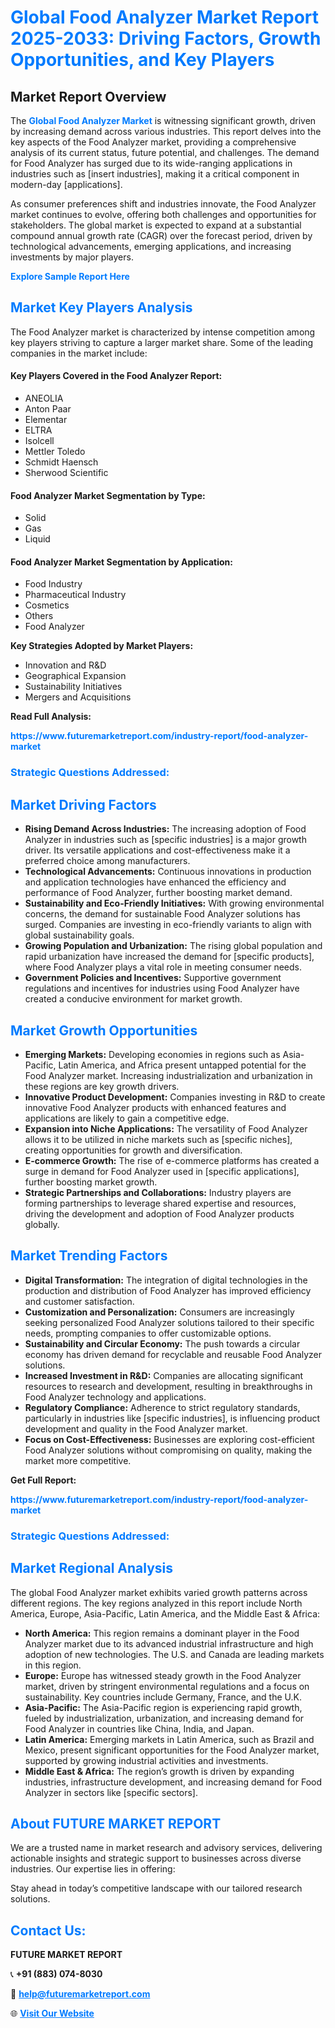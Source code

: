 <h1 style="color: #007BFF;">Global Food Analyzer Market Report 2025-2033: Driving Factors, Growth Opportunities, and Key Players</h1>

<section id="overview">
<h2>Market Report Overview</h2>
<p>The <a href="https://www.futuremarketreport.com/industry-report/food-analyzer-market" style="color: #007BFF; text-decoration: none;"><strong>Global Food Analyzer Market</strong></a> is witnessing significant growth, driven by increasing demand across various industries. This report delves into the key aspects of the Food Analyzer market, providing a comprehensive analysis of its current status, future potential, and challenges. The demand for Food Analyzer has surged due to its wide-ranging applications in industries such as [insert industries], making it a critical component in modern-day [applications].</p>
<p>As consumer preferences shift and industries innovate, the Food Analyzer market continues to evolve, offering both challenges and opportunities for stakeholders. The global market is expected to expand at a substantial compound annual growth rate (CAGR) over the forecast period, driven by technological advancements, emerging applications, and increasing investments by major players.</p>
</section>

<section id="overview">
<p><a href="https://www.futuremarketreport.com/request-sample/reportId=120542" style="color: #007BFF; text-decoration: none;"><strong>Explore Sample Report Here</strong></a></p>
</section>

<section id="key-players">
<h2 style="color: #007BFF;">Market Key Players Analysis</h2>
<p>The Food Analyzer market is characterized by intense competition among key players striving to capture a larger market share. Some of the leading companies in the market include:</p>
<h4>Key Players Covered in the Food Analyzer Report:</h4>
<ul><li>ANEOLIA</li><li>Anton Paar</li><li>Elementar</li><li>ELTRA</li><li>Isolcell</li><li>Mettler Toledo</li><li>Schmidt Haensch</li><li>Sherwood Scientific</li></ul>
<h4>Food Analyzer Market Segmentation by Type:</h4>
<ul><li>Solid</li><li>Gas</li><li>Liquid</li></ul>

<h4>Food Analyzer Market Segmentation by Application:</h4>
<ul><li>Food Industry</li><li>Pharmaceutical Industry</li><li>Cosmetics</li><li>Others</li><li>Food Analyzer</li></ul>
<p><strong>Key Strategies Adopted by Market Players:</strong></p>
<ul>
<li>Innovation and R&D</li>
<li>Geographical Expansion</li>
<li>Sustainability Initiatives</li>
<li>Mergers and Acquisitions</li>
</ul>
</section>

<section>
<p><strong>Read Full Analysis: </strong></p><a href="https://www.futuremarketreport.com/industry-report/food-analyzer-market" style="color: #007BFF; text-decoration: none;"><strong>https://www.futuremarketreport.com/industry-report/food-analyzer-market</strong></a>
<h3 style="color: #007BFF;">Strategic Questions Addressed:</h3>
</section>

<section id="driving-factors">
<h2 style="color: #007BFF;">Market Driving Factors</h2>
<ul>
<li><strong>Rising Demand Across Industries:</strong> The increasing adoption of Food Analyzer in industries such as [specific industries] is a major growth driver. Its versatile applications and cost-effectiveness make it a preferred choice among manufacturers.</li>
<li><strong>Technological Advancements:</strong> Continuous innovations in production and application technologies have enhanced the efficiency and performance of Food Analyzer, further boosting market demand.</li>
<li><strong>Sustainability and Eco-Friendly Initiatives:</strong> With growing environmental concerns, the demand for sustainable Food Analyzer solutions has surged. Companies are investing in eco-friendly variants to align with global sustainability goals.</li>
<li><strong>Growing Population and Urbanization:</strong> The rising global population and rapid urbanization have increased the demand for [specific products], where Food Analyzer plays a vital role in meeting consumer needs.</li>
<li><strong>Government Policies and Incentives:</strong> Supportive government regulations and incentives for industries using Food Analyzer have created a conducive environment for market growth.</li>
</ul>
</section>

<section id="growth-opportunities">
<h2 style="color: #007BFF;">Market Growth Opportunities</h2>
<ul>
<li><strong>Emerging Markets:</strong> Developing economies in regions such as Asia-Pacific, Latin America, and Africa present untapped potential for the Food Analyzer market. Increasing industrialization and urbanization in these regions are key growth drivers.</li>
<li><strong>Innovative Product Development:</strong> Companies investing in R&D to create innovative Food Analyzer products with enhanced features and applications are likely to gain a competitive edge.</li>
<li><strong>Expansion into Niche Applications:</strong> The versatility of Food Analyzer allows it to be utilized in niche markets such as [specific niches], creating opportunities for growth and diversification.</li>
<li><strong>E-commerce Growth:</strong> The rise of e-commerce platforms has created a surge in demand for Food Analyzer used in [specific applications], further boosting market growth.</li>
<li><strong>Strategic Partnerships and Collaborations:</strong> Industry players are forming partnerships to leverage shared expertise and resources, driving the development and adoption of Food Analyzer products globally.</li>
</ul>
</section>

<section id="trending-factors">
<h2 style="color: #007BFF;">Market Trending Factors</h2>
<ul>
<li><strong>Digital Transformation:</strong> The integration of digital technologies in the production and distribution of Food Analyzer has improved efficiency and customer satisfaction.</li>
<li><strong>Customization and Personalization:</strong> Consumers are increasingly seeking personalized Food Analyzer solutions tailored to their specific needs, prompting companies to offer customizable options.</li>
<li><strong>Sustainability and Circular Economy:</strong> The push towards a circular economy has driven demand for recyclable and reusable Food Analyzer solutions.</li>
<li><strong>Increased Investment in R&D:</strong> Companies are allocating significant resources to research and development, resulting in breakthroughs in Food Analyzer technology and applications.</li>
<li><strong>Regulatory Compliance:</strong> Adherence to strict regulatory standards, particularly in industries like [specific industries], is influencing product development and quality in the Food Analyzer market.</li>
<li><strong>Focus on Cost-Effectiveness:</strong> Businesses are exploring cost-efficient Food Analyzer solutions without compromising on quality, making the market more competitive.</li>
</ul>
</section>

<section>
<p><strong>Get Full Report: </strong></p><a href="https://www.futuremarketreport.com/industry-report/food-analyzer-market" style="color: #007BFF; text-decoration: none;"><strong>https://www.futuremarketreport.com/industry-report/food-analyzer-market</strong></a>
<h3 style="color: #007BFF;">Strategic Questions Addressed:</h3>
</section>


<section id="regional-analysis">
<h2 style="color: #007BFF;">Market Regional Analysis</h2>
<p>The global Food Analyzer market exhibits varied growth patterns across different regions. The key regions analyzed in this report include North America, Europe, Asia-Pacific, Latin America, and the Middle East & Africa:</p>
<ul>
<li><strong>North America:</strong> This region remains a dominant player in the Food Analyzer market due to its advanced industrial infrastructure and high adoption of new technologies. The U.S. and Canada are leading markets in this region.</li>
<li><strong>Europe:</strong> Europe has witnessed steady growth in the Food Analyzer market, driven by stringent environmental regulations and a focus on sustainability. Key countries include Germany, France, and the U.K.</li>
<li><strong>Asia-Pacific:</strong> The Asia-Pacific region is experiencing rapid growth, fueled by industrialization, urbanization, and increasing demand for Food Analyzer in countries like China, India, and Japan.</li>
<li><strong>Latin America:</strong> Emerging markets in Latin America, such as Brazil and Mexico, present significant opportunities for the Food Analyzer market, supported by growing industrial activities and investments.</li>
<li><strong>Middle East & Africa:</strong> The region’s growth is driven by expanding industries, infrastructure development, and increasing demand for Food Analyzer in sectors like [specific sectors].</li>
</ul>
</section>

<footer>
<h2 style="color: #007BFF;">About FUTURE MARKET REPORT</h2>
<p>We are a trusted name in market research and advisory services, delivering actionable insights and strategic support to businesses across diverse industries. Our expertise lies in offering:</p>

<p>Stay ahead in today’s competitive landscape with our tailored research solutions.</p>

<h2 style="color: #007BFF;">Contact Us:</h2>
<p><strong>FUTURE MARKET REPORT</strong></p>
<p>📞 <strong>+91 (883) 074-8030</strong></p>
<p>📧 <strong><a href="mailto:help@futuremarketreport.com" style="color: #007BFF;">help@futuremarketreport.com</a></strong></p>
<p>🌐 <strong><a href="https://www.futuremarketreport.com/" style="color: #007BFF;">Visit Our Website</a></strong></p>
</footer>